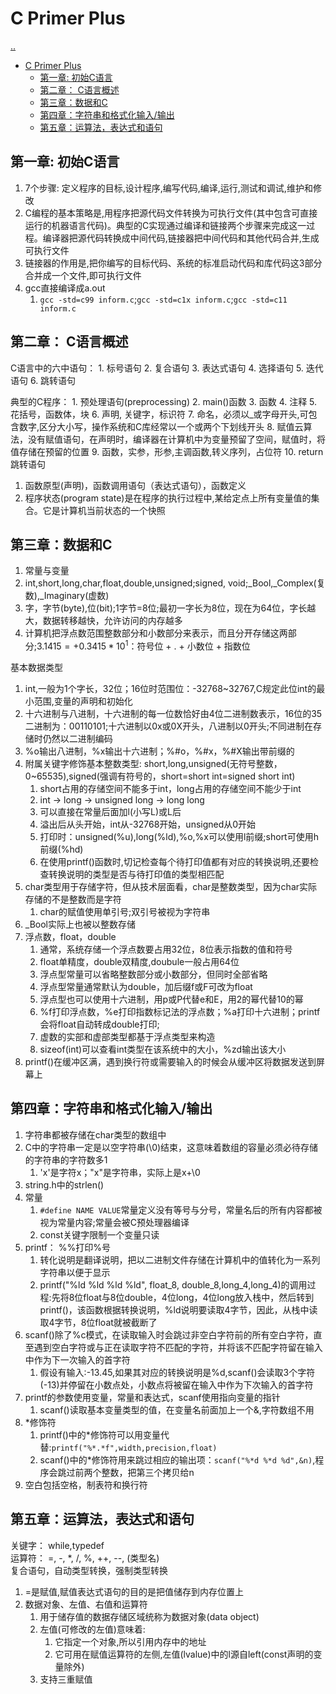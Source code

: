 # C Primer Plus

[..](c-c++-catalog.md)

- [C Primer Plus](#c-primer-plus)
  - [第一章: 初始C语言](#第一章-初始c语言)
  - [第二章： C语言概述](#第二章-c语言概述)
  - [第三章：数据和C](#第三章数据和c)
  - [第四章：字符串和格式化输入/输出](#第四章字符串和格式化输入输出)
  - [第五章：运算法，表达式和语句](#第五章运算法表达式和语句)

## 第一章: 初始C语言

1. 7个步骤: 定义程序的目标,设计程序,编写代码,编译,运行,测试和调试,维护和修改
2. C编程的基本策略是,用程序把源代码文件转换为可执行文件(其中包含可直接运行的机器语言代码)。典型的C实现通过编译和链接两个步骤来完成这一过程。编译器把源代码转换成中间代码,链接器把中间代码和其他代码合并,生成可执行文件
3. 链接器的作用是,把你编写的目标代码、系统的标准启动代码和库代码这3部分合并成一个文件,即可执行文件
4. gcc直接编译成a.out
   1. `gcc -std=c99 inform.c`;`gcc -std=c1x inform.c`;`gcc -std=c11 inform.c`

## 第二章： C语言概述

C语言中的六中语句：
    1. 标号语句
    2. 复合语句
    3. 表达式语句
    4. 选择语句
    5. 迭代语句
    6. 跳转语句

典型的C程序：
    1. 预处理语句(preprocessing)
    2. main()函数
    3. 函数
    4. 注释
    5. 花括号，函数体，块
    6. 声明, 关键字，标识符
    7. 命名，必须以_或字母开头,可包含数字,区分大小写，操作系统和C库经常以一个或两个下划线开头
    8. 赋值云算法，没有赋值语句，在声明时，编译器在计算机中为变量预留了空间，赋值时，将值存储在预留的位置
    9. 函数，实参，形参,主调函数,转义序列，占位符
    10. return跳转语句

1. 函数原型(声明)，函数调用语句（表达式语句），函数定义
2. 程序状态(program state)是在程序的执行过程中,某给定点上所有变量值的集合。它是计算机当前状态的一个快照

## 第三章：数据和C 

1. 常量与变量
2. int,short,long,char,float,double,unsigned;signed, void;_Bool,_Complex(复数),_Imaginary(虚数)
3. 字，字节(byte),位(bit);1字节=8位;最初一字长为8位，现在为64位，字长越大，数据转移越快，允许访问的内存越多
4. 计算机把浮点数范围整数部分和小数部分来表示，而且分开存储这两部分;$3.1415=+0.3415*10^1$：符号位 + . + 小数位 + 指数位
   
基本数据类型
1. int,一般为1个字长，32位；16位时范围位：-32768~32767,C规定此位int的最小范围,变量的声明和初始化
2. 十六进制与八进制，十六进制的每一位数恰好由4位二进制数表示，16位的35二进制为：00110101;十六进制以0x或0X开头，八进制以0开头;不同进制在存储时仍然以二进制编码
3. %o输出八进制，%x输出十六进制；%#o，%#x，%#X输出带前缀的
4. 附属关键字修饰基本整数类型: short,long,unsigned(无符号整数，0~65535),signed(强调有符号的，short=short int=signed short int)
   1. short占用的存储空间不能多于int，long占用的存储空间不能少于int
   2. int -> long -> unsigned long -> long long
   3. 可以直接在常量后面加l(小写L)或L后
   4. 溢出后从头开始，int从-32768开始，unsigned从0开始
   5. 打印时：unsigned(%u),long(%ld),%o,%x可以使用l前缀;short可使用h前缀(%hd)
   6. 在使用printf()函数时,切记检查每个待打印值都有对应的转换说明,还要检查转换说明的类型是否与待打印值的类型相匹配
5. char类型用于存储字符，但从技术层面看，char是整数类型，因为char实际存储的不是整数而是字符
   1. char的赋值使用单引号;双引号被视为字符串
6. _Bool实际上也被以整数存储
7. 浮点数，float，double
   1. 通常，系统存储一个浮点数要占用32位，8位表示指数的值和符号
   2. float单精度，double双精度,doubule一般占用64位
   3. 浮点型常量可以省略整数部分或小数部分，但同时全部省略
   4. 浮点型常量通常默认为double，加后缀f或F可改为float
   5. 浮点型也可以使用十六进制，用p或P代替e和E，用2的幂代替10的幂
   6. %f打印浮点数，%e打印指数标记法的浮点数；%a打印十六进制；printf会将float自动转成double打印;
   7. 虚数的实部和虚部类型都基于浮点类型来构造
   8. sizeof(int)可以查看int类型在该系统中的大小，%zd输出该大小
8. printf()在缓冲区满，遇到换行符或需要输入的时候会从缓冲区将数据发送到屏幕上

## 第四章：字符串和格式化输入/输出

1. 字符串都被存储在char类型的数组中
2. C中的字符串一定是以空字符串(\0)结束，这意味着数组的容量必须必待存储的字符串的字符数多1
   1. 'x'是字符x；"x"是字符串，实际上是x+\0
3. string.h中的strlen()
4. 常量
   1. `#define NAME VALUE`常量定义没有等号与分号，常量名后的所有内容都被视为常量内容;常量会被C预处理器编译
   2. const关键字限制一个变量只读
5. printf： %%打印%号
   1. 转化说明是翻译说明，把以二进制文件存储在计算机中的值转化为一系列字符串以便于显示
   2. printf("%ld %ld %ld %ld", float_8, double_8,long_4,long_4)的调用过程:先将8位float与8位double，4位long，4位long放入栈中，然后转到printf()，该函数根据转换说明，%ld说明要读取4字节，因此，从栈中读取4字节，8位float就被截断了
6. scanf()除了%c模式，在读取输入时会跳过非空白字符前的所有空白字符，直至遇到空白字符或与正在读取字符不匹配的字符，并将该不匹配字符留在输入中作为下一次输入的首字符
   1. 假设有输入:-13.45,如果其对应的转换说明是%d,scanf()会读取3个字符(-13)并停留在小数点处，小数点将被留在输入中作为下次输入的首字符
7. printf的参数使用变量，常量和表达式，scanf使用指向变量的指针
   1. scanf()读取基本变量类型的值，在变量名前面加上一个&,字符数组不用
8. *修饰符
    1. printf()中的*修饰符可以用变量代替:`printf("%*.*f",width,precision,float)`
    2. scanf()中的*修饰符用来跳过相应的输出项：`scanf("%*d %*d %d",&n)`,程序会跳过前两个整数，把第三个拷贝给n
9. 空白包括空格，制表符和换行符

## 第五章：运算法，表达式和语句

关键字： while,typedef  
运算符： =, -, *, /, %, ++, --, (类型名)  
复合语句，自动类型转换，强制类型转换

1. =是赋值,赋值表达式语句的目的是把值储存到内存位置上
2. 数据对象、左值、右值和运算符
   1. 用于储存值的数据存储区域统称为数据对象(data object)
   2. 左值(可修改的左值)意味着: 
      1. 它指定一个对象,所以引用内存中的地址
      2. 它可用在赋值运算符的左侧,左值(lvalue)中的l源自left(const声明的变量除外)
   3. 支持三重赋值
